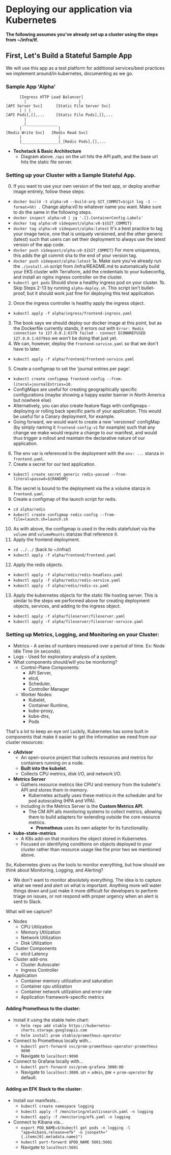 # Deploying our application via Kubernetes
**The following assumes you've already set up a cluster using the steps from ~/infra/tf.**  
  
## First, Let's Build a Stateful Sample App
We will use this app as a test platform for additional services/best practices we implement around/in kubernetes, documenting as we go.

### Sample App 'Alpha'
```
      [Ingress HTTP Load Balancer]
        |                       |
[API Server Svc]      [Static File Server Svc]
      | | |
[API Pods],[],...     [Static File Pods],[],...
        |
       _|______________
      |                |
[Redis Write Svc]   [Redis Read Svc]
      |                |
      |________________|_[Redis Pods],[],...
```
* **Techstack & Basic Architecture**
  * Diagram above. `/api` on the url hits the API path, and the base url hits the static file server.
  
### Setting up your Cluster with a Sample Stateful App. 
0. If you want to use your own version of the test app, or deploy another image entirely, follow these steps:
  - `docker build -t alpha:v0 --build-arg GIT_COMMIT=$(git log -1 --format=%h) .` Change alpha:v0 to whatever name you want. Make sure to do the same in the following steps.
  - `docker inspect alpha:v0 | jq '.[].ContainerConfig.Labels'`
  - `docker tag alpha:v0 s1dequest/alpha:v0-${GIT_COMMIT}`
  - `docker tag alpha:v0 s1dequest/alpha:latest` It's a best practice to tag your image twice, one that is uniquely versioned, and the other generic (latest) such that users can set their deployment to always use the latest version of the app code.
  - `docker push s1dequest/alpha:v0-${GIT_COMMIT}` For more uniqueness, this adds the git commit sha to the end of your version tag.
  - `docker push s1dequest/alpha:latest`
1a. Make sure you've already run the `./install.sh` script from /infra/README.md to automatically build your EKS cluster with Terraform, add the credentials to your kubeconfig, and install an nginx ingress controller on the cluster.
  - `kubectl get pods` Should show a healthy ingress pod on your cluster.
1b. Skip Steps 2-13 by running `alpha-deploy.sh`. This script isn't bullet-proof, but it should work just fine for deploying this test application.
2. Once the ingress controller is healthy apply the ingress object.
  - `kubectl apply -f alpha/ingress/frontend-ingress.yaml`  
3. The book says we should deploy our docker image at this point, but as the Dockerfile currently stands, it errors out with `Error: Redis connection to 127.0.0.1:6379 failed - connect ECONNREFUSED 127.0.0.1:6379`so we won't be doing that just yet.  
4. We can, however, deploy the `frontend-service.yaml` so that we don't have to later.  
  - `kubectl apply -f alpha/frontend/frontend-service.yaml`  
5. Create a configmap to set the 'journal entries per page'.  
  - `kubectl create configmap frontend-config --from-literal=journalEntries=10`.  
  - ConfigMaps are useful for creating geographically specific configurations (maybe showing a happy easter banner in North America but nowhere else)  
  - Alternatively, you can also create feature flags with configmaps - deploying or rolling back specific parts of your application. This would be useful for a Canary deployment, for example.  
  - Going forward, we would want to create a new 'versioned' configMap (by simply naming it `frontend-config-v1` for example) such that any change we make would require a change to our manifest, and would thus trigger a rollout and maintain the declarative nature of our application.  
6. The env var is referenced in the deployment with the `env: ...` stanza in `frontend.yaml`.  
7. Create a secret for our test application.  
  - `kubectl create secret generic redis-passwd --from-literal=passwd=${RANDOM}`  
8. The secret is bound to the deployment via the a volume stanza in `frontend.yaml`.  
9. Create a configmap of the launch script for redis.   
  - `cd alpha/redis`  
  - `kubectl create configmap redis-config --from-file=launch.sh=launch.sh`  
10. As with above, the configmap is used in the redis statefulset via the `volume` and `volumeMounts` stanzas that reference it.  
11. Apply the frontend deployment.
  - `cd ../../` (back to ~/infra/)
  - `kubectl apply -f alpha/frontend/frontend.yaml`
12. Apply the redis objects.
  - `kubectl apply -f alpha/redis/redis-headless.yaml`
  - `kubectl apply -f alpha/redis/redis-service.yaml`
  - `kubectl apply -f alpha/redis/redis-ss.yaml`
13. Apply the kubernetes objects for the static file hosting server. This is similar to the steps we performed above for creating deployment objects, services, and adding to the ingress object.  
  - `kubectl apply -f alpha/fileserver/fileserver.yaml`  
  - `kubectl apply -f alpha/fileserver/fileserver-service.yaml`   

### Setting up Metrics, Logging, and Monitoring on your Cluster:
* Metrics - A series of numbers measured over a period of time. Ex: Node Idle Time (in seconds).
* Logs - Used for exploratory analysis of a system.
* What components should/will you be monitoring?
  * Control-Plane Components:
    * API Server,
    * etcd,
    * Scheduler,
    * Controller Manager
  * Worker Nodes:
    * Kubelet,
    * Container Runtime,
    * kube-proxy,
    * kube-dns,
    * Pods
  
That's a lot to keep an eye on! Luckily, Kubernetes has some built in components that make it easier to get the information we need from our cluster resources:
* **cAdvisor**
  * An open-source project that collects resources and metrics for containers running on a node.
  * **Built into the kubelet.**
  * Collects CPU metrics, disk I/O, and network I/O.
* **Metrics Server**
  * Gathers resource metrics like CPU and memory from the kubelet's API and stores them in memory.
    * Kubernetes actually uses these metrics in the scheduler and for pod autoscaling (HPA and VPA).
  * Including in the Metrics Server is the **Custom Metrics API**.
    * The CM API alls monitoring systems to collect metrics, allowing them to build adapters for extending outside the core resource metrics.
      * **Prometheus** uses its own adapter for its functionality.
* **kube-state-metrics**  
  * A K8s add-on that monitors the object stored in Kubernetes.
  * Focused on identifying conditions on objects deployed to your cluster rather than resource usage like the prior two we mentioned above.
  
So, Kubernetes gives us the tools to monitor everything, but how should we _think_ about Monitoring, Logging, and Alerting?
* We don't want to monitor absolutely everything. The idea is to capture what we need and alert on what is important. Anything more will water things down and just make it more difficult for developers to perform triage on issues, or not respond with proper urgency when an alert is sent to Slack.
  
What will we capture?
* Nodes
  * CPU Utilization
  * Memory Utilization
  * Network Utilization
  * Disk Utilization
* Cluster Components
  * etcd Latency
* Cluster add-ons
  * Cluster Autoscaler
  * Ingress Controller
* Application
  * Container memory utilization and saturation
  * Container cpu utilization
  * Container network utilization and error rate
  * Application framework-specific metrics
  
#### Adding Prometheus to the cluster:
* Install it using the stable helm chart:
  * `helm repo add stable https://kubernetes-charts.storage.googleapis.com`
  * `helm install prom stable/prometheus-operator`
* Connect to Prometheus locally with...
  * `kubectl port-forward svc/prom-prometheus-operator-prometheus 9090`
  * Navigate to `localhost:9090`
* Connect to Grafana locally with...
  * `kubectl port-forward svc/prom-grafana 3000:80`
  * Navigate to `localhost:3000`. un = `admin`, pw = `prom-operator` by default.
  
#### Adding an EFK Stack to the cluster:
* Install our manifests...
  * `kubectl create namespace logging`
  * `kubectl apply -f /monitoring/elasticsearch.yaml -n logging`
  * `kubectl apply -f /monitoring/efk.yaml -n logging`
* Connect to Kibana via...
  * `export POD_NAME=$(kubectl get pods -n logging -l "app=kibana,release=efk" -o jsonpath="{.items[0].metadata.name}")`
  * `kubectl port-forward $POD_NAME 5601:5601`
  * Navigate to `localhost:5601`
